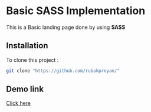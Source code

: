 # Basic SASS Implementation

This is a Basic landing page done by using **SASS**

## Installation

To clone this project :

```bash
git clone "https://github.com/rubakpreyan/"
```

## Demo link

[Click here]()

